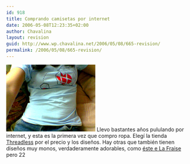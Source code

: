 ```yaml
---
id: 918
title: Comprando camisetas por internet
date: 2006-05-08T12:23:35+02:00
author: Chavalina
layout: revision
guid: http://www.wp.chavalina.net/2006/05/08/665-revision/
permalink: /2006/05/08/665-revision/
---
```

<img class="imgizqda" src="/imagenes/fotos/missing-piece.jpg" alt="Camiseta azul con un cubo de rubik con un corazoncito al que le falta una pieza, de Threadless" /> Llevo bastantes años pululando por internet, y esta es la primera vez que compro ropa. Elegí la tienda <a href="http://www.threadless.com/?streetteam=chavalina" target="_blank">Threadless</a> por el precio y los diseños. Hay otras que también tienen diseños muy monos, verdaderamente adorables, como <a href="http://www.lafraise.com/t-shirt-194p26-monde-cruel.html" target="_blank">éste e La Fraise</a> pero 22